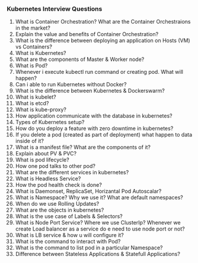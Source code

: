 ### Kubernetes Interview Questions 

1. What is Container Orchestration? What are the Container Orchestraions in the market?
2. Explain the value and benefits of Container Orchestration?
3. What is the difference between deploying an application on Hosts (VM) vs Containers?
4. What is Kubernetes?
5. What are the components of Master & Worker node?
6. What is Pod?
7. Whenever i execute kubectl run command or creating pod. What will happen?
8. Can i able to run Kubernetes without Docker?
9. What is the difference between Kubernetes & Dockerswarm?
10. What is kubelet?
11. What is etcd?
12. What is kube-proxy?
13. How application communicate with the database in kubernetes?
14. Types of Kubernetes setup?
15. How do you deploy a feature with zero downtime in kubernetes?
16. If you delete a pod (created as part of deployment) what happen to data inside of it?
17. What is a manifest file? What are the components of it?
18. Explain about PV & PVC?
19. What is pod lifecycle?
20. How one pod talks to other pod?
21. What are the different services in kubernetes?
22. What is Headless Service?
23. How the pod health check is done?
24. What is Daemonset, ReplicaSet, Horizantal Pod Autoscalar?
25. What is Namespace? Why we use it? What are default namespaces?
26. When do we use Rolling Updates?
27. What are the objects in kubernetes?
28. What is the use case of Labels & Selectors?
29. What is Node Port Service? Where we use ClusterIp? Whenever we create Load balancer as a service do e need to use node port or not?
30. What is LB service & how u will configure it?
31. What is the command to interact with Pod?
32. What is the command to list pod in a particular Namespace?
33. Difference between Stateless Applications & Statefull Applications?

